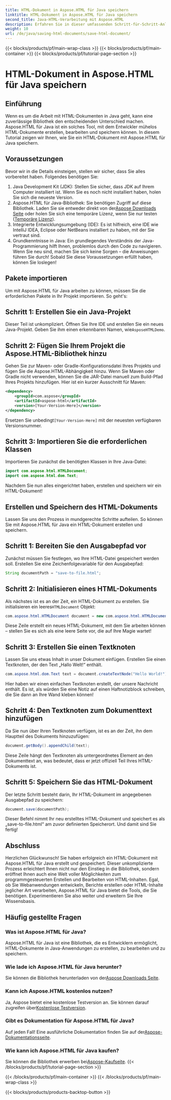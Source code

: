 ```yaml
---
title: HTML-Dokument in Aspose.HTML für Java speichern
linktitle: HTML-Dokument in Aspose.HTML für Java speichern
second_title: Java-HTML-Verarbeitung mit Aspose.HTML
description: Erfahren Sie in dieser umfassenden Schritt-für-Schritt-Anleitung für Anfänger und Experten, wie Sie HTML-Dokumente mit Aspose.HTML für Java speichern.
weight: 10
url: /de/java/saving-html-documents/save-html-document/
---
```


{{< blocks/products/pf/main-wrap-class >}}
{{< blocks/products/pf/main-container >}}
{{< blocks/products/pf/tutorial-page-section >}}

# HTML-Dokument in Aspose.HTML für Java speichern

## Einführung
Wenn es um die Arbeit mit HTML-Dokumenten in Java geht, kann eine zuverlässige Bibliothek den entscheidenden Unterschied machen. Aspose.HTML für Java ist ein solches Tool, mit dem Entwickler mühelos HTML-Dokumente erstellen, bearbeiten und speichern können. In diesem Tutorial zeigen wir Ihnen, wie Sie ein HTML-Dokument mit Aspose.HTML für Java speichern. 
## Voraussetzungen
Bevor wir in die Details einsteigen, stellen wir sicher, dass Sie alles vorbereitet haben. Folgendes benötigen Sie:
1. Java Development Kit (JDK): Stellen Sie sicher, dass JDK auf Ihrem Computer installiert ist. Wenn Sie es noch nicht installiert haben, holen Sie sich die neueste Version.
2.  Aspose.HTML für Java-Bibliothek: Sie benötigen Zugriff auf diese Bibliothek. Laden Sie sie entweder direkt von der[Aspose Downloads Seite](https://releases.aspose.com/html/java/) oder holen Sie sich eine temporäre Lizenz, wenn Sie nur testen ([Temporäre Lizenz](https://purchase.aspose.com/temporary-license/)).
3. Integrierte Entwicklungsumgebung (IDE): Es ist hilfreich, eine IDE wie IntelliJ IDEA, Eclipse oder NetBeans installiert zu haben, mit der Sie vertraut sind.
4. Grundkenntnisse in Java: Ein grundlegendes Verständnis der Java-Programmierung hilft Ihnen, problemlos durch den Code zu navigieren. Wenn Sie neu sind, machen Sie sich keine Sorgen – die Anweisungen führen Sie durch!
Sobald Sie diese Voraussetzungen erfüllt haben, können Sie loslegen!
## Pakete importieren
Um mit Aspose.HTML für Java arbeiten zu können, müssen Sie die erforderlichen Pakete in Ihr Projekt importieren. So geht's:
## Schritt 1: Erstellen Sie ein Java-Projekt
 Dieser Teil ist unkompliziert. Öffnen Sie Ihre IDE und erstellen Sie ein neues Java-Projekt. Geben Sie ihm einen erkennbaren Namen, wie`AsposeHTMLDemo`.
## Schritt 2: Fügen Sie Ihrem Projekt die Aspose.HTML-Bibliothek hinzu
Gehen Sie zur Maven- oder Gradle-Konfigurationsdatei Ihres Projekts und fügen Sie die Aspose.HTML-Abhängigkeit hinzu. Wenn Sie Maven oder Gradle nicht verwenden, können Sie die JAR-Datei manuell zum Build-Pfad Ihres Projekts hinzufügen. Hier ist ein kurzer Ausschnitt für Maven:
```xml
<dependency>
    <groupId>com.aspose</groupId>
    <artifactId>aspose-html</artifactId>
    <version>[Your-Version-Here]</version>
</dependency>
```
 Ersetzen Sie unbedingt`[Your-Version-Here]` mit der neuesten verfügbaren Versionsnummer.
## Schritt 3: Importieren Sie die erforderlichen Klassen
Importieren Sie zunächst die benötigten Klassen in Ihre Java-Datei:
```java
import com.aspose.html.HTMLDocument;
import com.aspose.html.dom.Text;
```
Nachdem Sie nun alles eingerichtet haben, erstellen und speichern wir ein HTML-Dokument!
## Erstellen und Speichern des HTML-Dokuments
Lassen Sie uns den Prozess in mundgerechte Schritte aufteilen. So können Sie mit Aspose.HTML für Java ein HTML-Dokument erstellen und speichern.
## Schritt 1: Bereiten Sie den Ausgabepfad vor
Zunächst müssen Sie festlegen, wo Ihre HTML-Datei gespeichert werden soll. Erstellen Sie eine Zeichenfolgevariable für den Ausgabepfad:
```java
String documentPath = "save-to-file.html";
```
## Schritt 2: Initialisieren eines HTML-Dokuments
 Als nächstes ist es an der Zeit, ein HTML-Dokument zu erstellen. Sie initialisieren ein leeres`HTMLDocument` Objekt:
```java
com.aspose.html.HTMLDocument document = new com.aspose.html.HTMLDocument();
```
Diese Zeile erstellt ein neues HTML-Dokument, mit dem Sie arbeiten können – stellen Sie es sich als eine leere Seite vor, die auf Ihre Magie wartet!
## Schritt 3: Erstellen Sie einen Textknoten
Lassen Sie uns etwas Inhalt in unser Dokument einfügen. Erstellen Sie einen Textknoten, der den Text „Hallo Welt!“ enthält.
```java
com.aspose.html.dom.Text text = document.createTextNode("Hello World!");
```
Hier haben wir einen einfachen Textknoten erstellt, der unsere Nachricht enthält. Es ist, als würden Sie eine Notiz auf einen Haftnotizblock schreiben, die Sie dann an Ihre Wand kleben können!
## Schritt 4: Den Textknoten zum Dokumenttext hinzufügen
Da Sie nun über Ihren Textknoten verfügen, ist es an der Zeit, ihn dem Hauptteil des Dokuments hinzuzufügen:
```java
document.getBody().appendChild(text);
```
Diese Zeile hängt den Textknoten als untergeordnetes Element an den Dokumenttext an, was bedeutet, dass er jetzt offiziell Teil Ihres HTML-Dokuments ist.
## Schritt 5: Speichern Sie das HTML-Dokument
Der letzte Schritt besteht darin, Ihr HTML-Dokument im angegebenen Ausgabepfad zu speichern:
```java
document.save(documentPath);
```
Dieser Befehl nimmt Ihr neu erstelltes HTML-Dokument und speichert es als „save-to-file.html“ am zuvor definierten Speicherort. Und damit sind Sie fertig!
## Abschluss
Herzlichen Glückwunsch! Sie haben erfolgreich ein HTML-Dokument mit Aspose.HTML für Java erstellt und gespeichert. Dieser unkomplizierte Prozess erleichtert Ihnen nicht nur den Einstieg in die Bibliothek, sondern eröffnet Ihnen auch eine Welt voller Möglichkeiten zum programmgesteuerten Erstellen und Bearbeiten von HTML-Inhalten.
Egal, ob Sie Webanwendungen entwickeln, Berichte erstellen oder HTML-Inhalte jeglicher Art verarbeiten, Aspose.HTML für Java bietet die Tools, die Sie benötigen. Experimentieren Sie also weiter und erweitern Sie Ihre Wissensbasis.
## Häufig gestellte Fragen
### Was ist Aspose.HTML für Java?  
Aspose.HTML für Java ist eine Bibliothek, die es Entwicklern ermöglicht, HTML-Dokumente in Java-Anwendungen zu erstellen, zu bearbeiten und zu speichern.
### Wie lade ich Aspose.HTML für Java herunter?  
 Sie können die Bibliothek herunterladen von der[Aspose Downloads Seite](https://releases.aspose.com/html/java/).
### Kann ich Aspose.HTML kostenlos nutzen?  
 Ja, Aspose bietet eine kostenlose Testversion an. Sie können darauf zugreifen über[Kostenlose Testversion](https://releases.aspose.com/).
### Gibt es Dokumentation für Aspose.HTML für Java?  
 Auf jeden Fall! Eine ausführliche Dokumentation finden Sie auf der[Aspose-Dokumentationsseite](https://reference.aspose.com/html/java/).
### Wie kann ich Aspose.HTML für Java kaufen?  
 Sie können die Bibliothek erwerben bei[Aspose-Kaufseite](https://purchase.aspose.com/buy).
{{< /blocks/products/pf/tutorial-page-section >}}

{{< /blocks/products/pf/main-container >}}
{{< /blocks/products/pf/main-wrap-class >}}

{{< blocks/products/products-backtop-button >}}
